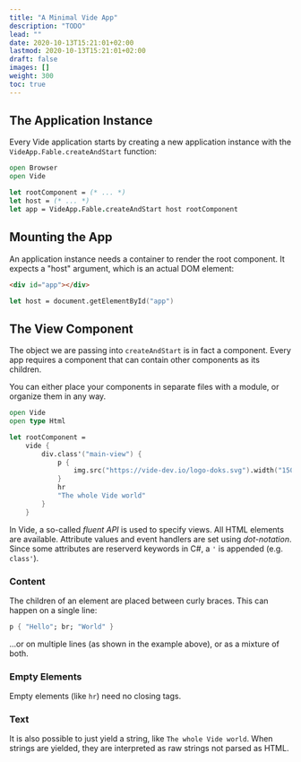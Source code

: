 ```yaml
---
title: "A Minimal Vide App"
description: "TODO"
lead: ""
date: 2020-10-13T15:21:01+02:00
lastmod: 2020-10-13T15:21:01+02:00
draft: false
images: []
weight: 300
toc: true
---
```


## The Application Instance

Every Vide application starts by creating a new application instance with the `VideApp.Fable.createAndStart` function:

```fsharp
open Browser
open Vide

let rootComponent = (* ... *)
let host = (* ... *)
let app = VideApp.Fable.createAndStart host rootComponent
```

## Mounting the App

An application instance needs a container to render the root component. It expects a "host" argument, which is an actual DOM element:

```html
<div id="app"></div>
```

```fsharp
let host = document.getElementById("app")
```

## The View Component

The object we are passing into `createAndStart` is in fact a component. Every app requires a component that can contain other components as its children.

You can either place your components in separate files with a module, or organize them in any way.

```fsharp
open Vide
open type Html

let rootComponent =
    vide {
        div.class'("main-view") {
            p {
                img.src("https://vide-dev.io/logo-doks.svg").width("150px")
            }
            hr
            "The whole Vide world"
        }
    }
```

In Vide, a so-called *fluent API* is used to specify views. All HTML elements are available. Attribute values and event handlers are set using *dot-notation*. Since some attributes are reserverd keywords in C#, a `'` is appended (e.g. `class'`).

### Content

The children of an element are placed between curly braces. This can happen on a single line:

```fsharp
p { "Hello"; br; "World" }
```

...or on multiple lines (as shown in the example above), or as a mixture of both.

### Empty Elements

Empty elements (like `hr`) need no closing tags.

### Text

It is also possible to just yield a string, like `The whole Vide world`. When strings are yielded, they are interpreted as raw strings not parsed as HTML.
